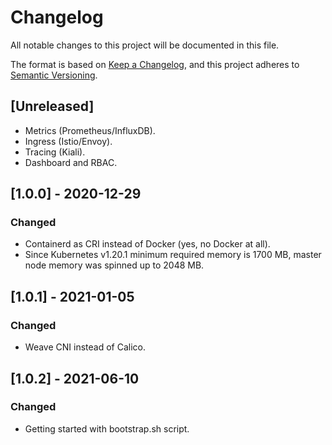 # Changelog
All notable changes to this project will be documented in this file.

The format is based on [Keep a Changelog](https://keepachangelog.com/en/1.0.0/),
and this project adheres to [Semantic Versioning](https://semver.org/spec/v2.0.0.html).

## [Unreleased]
- Metrics (Prometheus/InfluxDB).
- Ingress (Istio/Envoy).
- Tracing (Kiali).
- Dashboard and RBAC.

## [1.0.0] - 2020-12-29
### Changed
- Containerd as CRI instead of Docker (yes, no Docker at all).
- Since Kubernetes v1.20.1 minimum required memory is 1700 MB, master node memory was spinned up to 2048 MB.

## [1.0.1] - 2021-01-05
### Changed
- Weave CNI instead of Calico.

## [1.0.2] - 2021-06-10
### Changed
- Getting started with bootstrap.sh script.